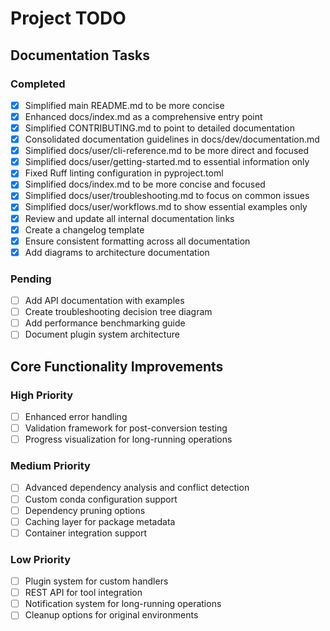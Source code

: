 # Project TODO

## Documentation Tasks

### Completed

- [x] Simplified main README.md to be more concise
- [x] Enhanced docs/index.md as a comprehensive entry point
- [x] Simplified CONTRIBUTING.md to point to detailed documentation
- [x] Consolidated documentation guidelines in docs/dev/documentation.md
- [x] Simplified docs/user/cli-reference.md to be more direct and focused
- [x] Simplified docs/user/getting-started.md to essential information only
- [x] Fixed Ruff linting configuration in pyproject.toml
- [x] Simplified docs/index.md to be more concise and focused
- [x] Simplified docs/user/troubleshooting.md to focus on common issues
- [x] Simplified docs/user/workflows.md to show essential examples only
- [x] Review and update all internal documentation links
- [x] Create a changelog template
- [x] Ensure consistent formatting across all documentation
- [x] Add diagrams to architecture documentation

### Pending

- [ ] Add API documentation with examples
- [ ] Create troubleshooting decision tree diagram
- [ ] Add performance benchmarking guide
- [ ] Document plugin system architecture

## Core Functionality Improvements

### High Priority

- [ ] Enhanced error handling
- [ ] Validation framework for post-conversion testing
- [ ] Progress visualization for long-running operations

### Medium Priority

- [ ] Advanced dependency analysis and conflict detection
- [ ] Custom conda configuration support
- [ ] Dependency pruning options
- [ ] Caching layer for package metadata
- [ ] Container integration support

### Low Priority

- [ ] Plugin system for custom handlers
- [ ] REST API for tool integration
- [ ] Notification system for long-running operations
- [ ] Cleanup options for original environments
